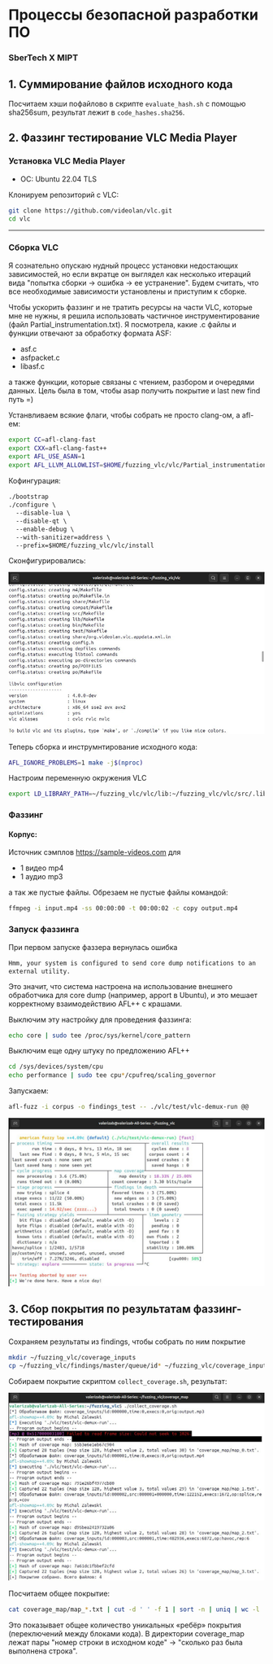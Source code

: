 # Процессы безопасной разработки ПО
### SberTech X MIPT

## 1. Суммирование файлов исходного кода
Посчитаем хэши пофайлово в скрипте `evaluate_hash.sh` с помощью sha256sum, результат лежит в `code_hashes.sha256`.

## 2. Фаззинг тестирование VLC Media Player

### Установка VLC Media Player

- ОС: Ubuntu 22.04 TLS

Клонируем репозиторий с VLC:
```bash
git clone https://github.com/videolan/vlc.git
cd vlc
```

___
### Сборка VLC
Я сознательно опускаю нудный процесс установки недостающих зависимостей, но если вкратце он выглядел как 
несколько итераций вида "попытка сборки -> ошибка -> ее устранение". Будем считать, что все необходимые зависимости установлены и приступим
к сборке.

Чтобы ускорить фаззинг и не тратить ресурсы на части VLC, которые мне не нужны, я решила использовать частичное инструментирование (файл Partial_instrumentation.txt).
Я посмотрела, какие .c файлы и функции отвечают за обработку формата ASF:

- asf.c 
- asfpacket.c 
- libasf.c

а также функции, которые связаны с чтением, разбором и очередями данных. Цель была в том, чтобы asap получить покрытие и last new find путь =)

Устанвливаем всякие флаги, чтобы собрать не просто clang-ом, а afl-ем:
```bash
export CC=afl-clang-fast
export CXX=afl-clang-fast++
export AFL_USE_ASAN=1
export AFL_LLVM_ALLOWLIST=$HOME/fuzzing_vlc/vlc/Partial_instrumentation.txt
```
Кофингурация:
```
./bootstrap
./configure \
  --disable-lua \
  --disable-qt \
  --enable-debug \
  --with-sanitizer=address \
  --prefix=$HOME/fuzzing_vlc/vlc/install
```

Сконфигурировались:

![configure](images/img.png)

Теперь сборка и инструмнтирование исходного кода:

```bash 
AFL_IGNORE_PROBLEMS=1 make -j$(nproc)
```

Настроим переменную окружения VLC

```bash
export LD_LIBRARY_PATH=~/fuzzing_vlc/vlc/lib:~/fuzzing_vlc/vlc/src/.libs:$LD_LIBRARY_PATH
```

### Фаззинг

#### Корпус:

Источник сэмплов https://sample-videos.com для

- 1 видео mp4 
- 1 аудио mp3

а так же пустые файлы. Обрезаем не пустые файлы командой:
```bash
ffmpeg -i input.mp4 -ss 00:00:00 -t 00:00:02 -c copy output.mp4
```

### Запуск фаззинга

При первом запуске фаззера вернулась ошибка

```
Hmm, your system is configured to send core dump notifications to an external utility.
```

Это значит, что система настроена на использование внешнего обработчика для core dump (например, apport в Ubuntu), 
и это мешает корректному взаимодействию AFL++ с крашами.

Выключим эту настройку для проведения фаззинга:
```bash
echo core | sudo tee /proc/sys/kernel/core_pattern
```
Выключим еще одну штуку по предложению AFL++
```bash
cd /sys/devices/system/cpu
echo performance | sudo tee cpu*/cpufreq/scaling_governor
```
Запускаем:
```bash 
afl-fuzz -i corpus -o findings_test -- ./vlc/test/vlc-demux-run @@ 
```
 
![img_1](images/img_1.png)


## 3. Сбор покрытия по результатам фаззинг-тестирования

Сохраняем результаты из findings, чтобы собрать по ним покрытие

```bash
mkdir ~/fuzzing_vlc/coverage_inputs
cp ~/fuzzing_vlc/findings/master/queue/id* ~/fuzzing_vlc/coverage_inputs/
```

Собираем покрытие скриптом `collect_coverage.sh`, результат:

![123](images/img_2.png)

Посчитаем общее покрытие:

```bash
cat coverage_map/map_*.txt | cut -d ' ' -f 1 | sort -n | uniq | wc -l
```

Это показывает общее количество уникальных «ребёр» покрытия (переключений между блоками кода).
В директории coverage_map лежат пары "номер строки в исходном коде" -> "сколько раз была выполнена строка".